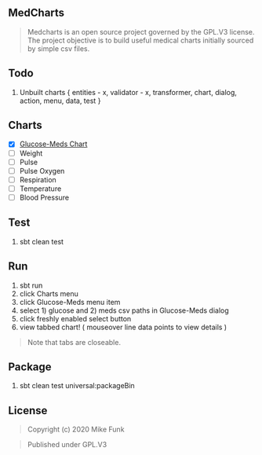 MedCharts
---------
>Medcharts is an open source project governed by the GPL.V3 license. The project objective is
>to build useful medical charts initially sourced by simple csv files.

Todo
----
1. Unbuilt charts { entities - x, validator - x, transformer, chart, dialog, action, menu, data, test }

Charts
------
- [x] [Glucose-Meds Chart](glucose.meds.chart.md)
- [ ] Weight
- [ ] Pulse
- [ ] Pulse Oxygen
- [ ] Respiration
- [ ] Temperature
- [ ] Blood Pressure

Test
----
1. sbt clean test

Run
---
1. sbt run
2. click Charts menu
3. click Glucose-Meds menu item
4. select 1) glucose and 2) meds csv paths in Glucose-Meds dialog
5. click freshly enabled select button
6. view tabbed chart! ( mouseover line data points to view details )
>Note that tabs are closeable.

Package
-------
1. sbt clean test universal:packageBin

License
-------
>Copyright (c) 2020 Mike Funk

>Published under GPL.V3
